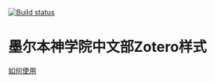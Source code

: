 [![Build status](https://ci.appveyor.com/api/projects/status/5iy5b7t8x8avp4rw/branch/master?svg=true)](https://ci.appveyor.com/project/YingbiaoWang/mstc-csl/branch/master)

# 墨尔本神学院中文部Zotero样式

[如何使用](https://yingbiao.github.io/mstc-csl/)